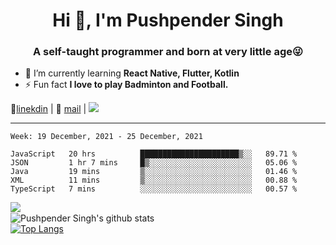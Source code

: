 <h1 align="center">Hi 👋, I'm Pushpender Singh</h1>
<h3 align="center">A self-taught programmer and born at very little age😜</h3>

- 🌱 I’m currently learning **React Native, Flutter, Kotlin**
- ⚡ Fun fact **I love to play Badminton and Football.**

👔[linekdin](https://www.linkedin.com/in/pushpender-singh-240061202/) | 📧 [mail](mailto:pushpendersingh@p2devs.com) | ![](https://komarev.com/ghpvc/?username=pushpender-singh-ap&color=blue)


---

<!--START_SECTION:waka-->
```text
Week: 19 December, 2021 - 25 December, 2021

JavaScript   20 hrs          ██████████████████████▒░░   89.71 % 
JSON         1 hr 7 mins     █▒░░░░░░░░░░░░░░░░░░░░░░░   05.06 % 
Java         19 mins         ▒░░░░░░░░░░░░░░░░░░░░░░░░   01.46 % 
XML          11 mins         ▒░░░░░░░░░░░░░░░░░░░░░░░░   00.88 % 
TypeScript   7 mins          ░░░░░░░░░░░░░░░░░░░░░░░░░   00.57 % 
```
<!--END_SECTION:waka-->

<img align="left" src="https://github-readme-streak-stats.herokuapp.com/?user=pushpender-singh-ap&theme=dark" /></br>
![Pushpender Singh's github stats](https://github-readme-stats.vercel.app/api?username=pushpender-singh-ap&show_icons=true&theme=radical&count_private=true)</br>
[![Top Langs](https://github-readme-stats.vercel.app/api/top-langs/?username=pushpender-singh-ap&theme=radical)](https://github.com/pushpender-singh-ap/github-readme-stats)
